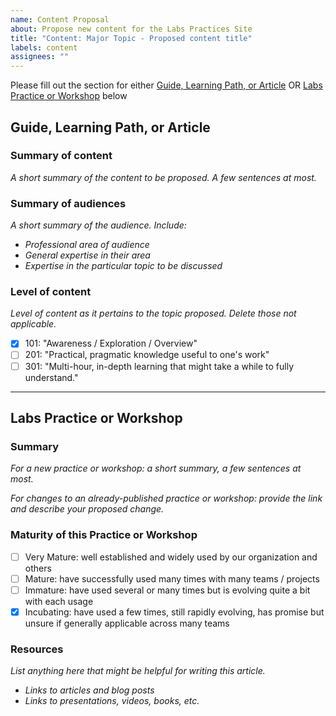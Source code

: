 ```yaml
---
name: Content Proposal
about: Propose new content for the Labs Practices Site
title: "Content: Major Topic - Proposed content title"
labels: content
assignees: ""
---
```


Please fill out the section for either [Guide, Learning Path, or Article](#guide) OR [Labs Practice or Workshop](#practice) below

<a name="guide"></a>

## Guide, Learning Path, or Article

### Summary of content

_A short summary of the content to be proposed. A few sentences at most._

### Summary of audiences

_A short summary of the audience. Include:_

- _Professional area of audience_
- _General expertise in their area_
- _Expertise in the particular topic to be discussed_

### Level of content

_Level of content as it pertains to the topic proposed. Delete those not applicable._

- [x] 101: "Awareness / Exploration / Overview"
- [ ] 201: "Practical, pragmatic knowledge useful to one's work"
- [ ] 301: "Multi-hour, in-depth learning that might take a while to fully understand."

---

<a name="practice"></a>

## Labs Practice or Workshop

### Summary

_For a new practice or workshop: a short summary, a few sentences at most._

_For changes to an already-published practice or workshop: provide the link and describe your proposed change._

### Maturity of this Practice or Workshop

- [ ] Very Mature: well established and widely used by our organization and others
- [ ] Mature: have successfully used many times with many teams / projects
- [ ] Immature: have used several or many times but is evolving quite a bit with each usage
- [x] Incubating: have used a few times, still rapidly evolving, has promise but unsure if generally applicable across many teams

### Resources

_List anything here that might be helpful for writing this article._

- _Links to articles and blog posts_
- _Links to presentations, videos, books, etc._
